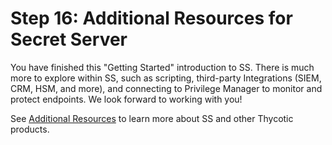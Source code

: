 [title]: # (16. Additional Resources for Secret Server)
[tags]: # (Resources)
[priority]: # (1016)

# Step 16: Additional Resources for Secret Server

You have finished this "Getting Started" introduction to SS. There is much more to explore within SS, such as scripting, third-party Integrations (SIEM, CRM, HSM, and more), and connecting to Privilege Manager to monitor and protect endpoints. We look forward to working with you!

See [Additional Resources](../../help/index.md) to learn more about SS and other Thycotic products.
